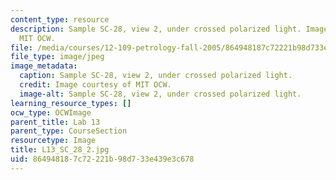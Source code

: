 ```yaml
---
content_type: resource
description: Sample SC-28, view 2, under crossed polarized light. Image courtesy of
  MIT OCW.
file: /media/courses/12-109-petrology-fall-2005/864948187c72221b98d733e439e3c678_L13_SC_28_2.jpg
file_type: image/jpeg
image_metadata:
  caption: Sample SC-28, view 2, under crossed polarized light.
  credit: Image courtesy of MIT OCW.
  image-alt: Sample SC-28, view 2, under crossed polarized light.
learning_resource_types: []
ocw_type: OCWImage
parent_title: Lab 13
parent_type: CourseSection
resourcetype: Image
title: L13_SC_28_2.jpg
uid: 86494818-7c72-221b-98d7-33e439e3c678
---
```

